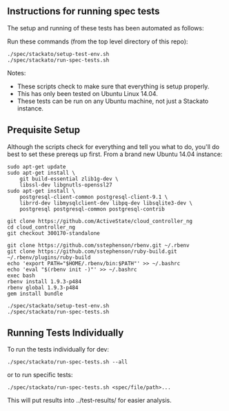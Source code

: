 ## Instructions for running spec tests

The setup and running of these tests has been automated as follows:

Run these commands (from the top level directory of this repo):

    ./spec/stackato/setup-test-env.sh
    ./spec/stackato/run-spec-tests.sh

Notes:

* These scripts check to make sure that everything is setup properly.
* This has only been tested on Ubuntu Linux 14.04.
* These tests can be run on any Ubuntu machine, not just a Stackato instance.

## Prequisite Setup

Although the scripts check for everything and tell you what to do, you'll do
best to set these prereqs up first. From a brand new Ubuntu 14.04 instance:


    sudo apt-get update
    sudo apt-get install \
        git build-essential zlib1g-dev \
        libssl-dev libgnutls-openssl27
    sudo apt-get install \
        postgresql-client-common postgresql-client-9.1 \
        librrd-dev libmysqlclient-dev libpq-dev libsqlite3-dev \
        postgresql postgresql-common postgresql-contrib

    git clone https://github.com/ActiveState/cloud_controller_ng
    cd cloud_controller_ng
    git checkout 300170-standalone

    git clone https://github.com/sstephenson/rbenv.git ~/.rbenv
    git clone https://github.com/sstephenson/ruby-build.git ~/.rbenv/plugins/ruby-build
    echo 'export PATH="$HOME/.rbenv/bin:$PATH"' >> ~/.bashrc
    echo 'eval "$(rbenv init -)"' >> ~/.bashrc
    exec bash
    rbenv install 1.9.3-p484
    rbenv global 1.9.3-p484
    gem install bundle

    ./spec/stackato/setup-test-env.sh
    ./spec/stackato/run-spec-tests.sh

## Running Tests Individually

To run the tests individually for dev:

    ./spec/stackato/run-spec-tests.sh --all

or to run specific tests:

    ./spec/stackato/run-spec-tests.sh <spec/file/path>...

This will put results into ../test-results/ for easier analysis.
